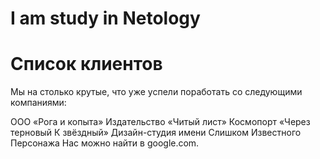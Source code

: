 # I am study in Netology

# Список клиентов
Мы на столько крутые, что уже успели поработать со следующими компаниями:

ООО «Рога и копыта»
Издательство «Читый лист»
Космопорт «Через терновый К звёздный»
Дизайн-студия имени Слишком Известного Персонажа
Нас можно найти в google.com.